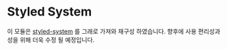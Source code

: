 # Styled System

이 모듈은 [styled-system](https://styled-system.com/) 를 그래로 가져와 재구성 하였습니다.
향후에 사용 편리성과 성을 위해 더욱 수정 될 예정입니다.

